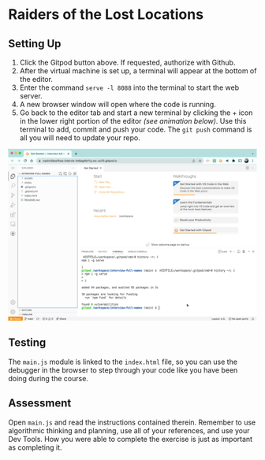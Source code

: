 # Raiders of the Lost Locations

## Setting Up

1. Click the Gitpod button above. If requested, authorize with Github.
2. After the virtual machine is set up, a terminal will appear at the bottom of the editor.
3. Enter the command `serve -l 8088` into the terminal to start the web server.
4. A new browser window will open where the code is running.
5. Go back to the editor tab and start a new terminal by clicking the + icon in the lower right portion of the editor _(see animation below)_. Use this terminal to add, commit and push your code. The `git push` command is all you will need to update your repo.

![animation for starting web server and new terminal](./demo.gif)

## Testing

The `main.js` module is linked to the `index.html` file, so you can use the debugger in the browser to step through your code like you have been doing during the course.

## Assessment

Open `main.js` and read the instructions contained therein. Remember to use algorithmic thinking and planning, use all of your references, and use your Dev Tools. How you were able to complete the exercise is just as important as completing it.